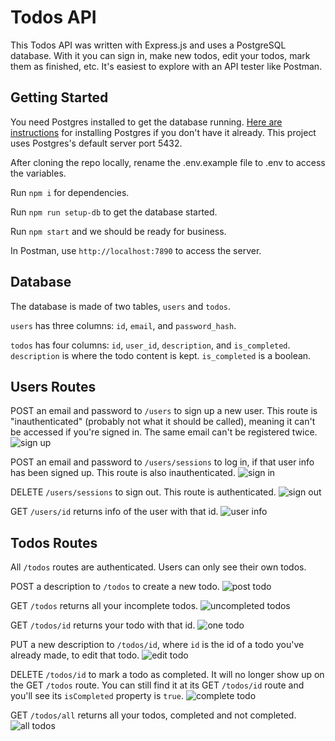 # Todos API

This Todos API was written with Express.js and uses a PostgreSQL database. With it you can sign in, make new todos, edit your todos, mark them as finished, etc. It's easiest to explore with an API tester like Postman.

## Getting Started

You need Postgres installed to get the database running. [Here are instructions](https://www.postgresqltutorial.com/postgresql-getting-started/install-postgresql/) for installing Postgres if you don't have it already. This project uses Postgres's default server port 5432.

After cloning the repo locally, rename the .env.example file to .env to access the variables.

Run `npm i` for dependencies.

Run `npm run setup-db` to get the database started.

Run `npm start` and we should be ready for business.

In Postman, use `http://localhost:7890` to access the server.

## Database

The database is made of two tables, `users` and `todos`.

`users` has three columns: `id`, `email`, and `password_hash`.

`todos` has four columns: `id`, `user_id`, `description`, and `is_completed`. `description` is where the todo content is kept. `is_completed` is a boolean.

## Users Routes

POST an email and password to `/users` to sign up a new user. This route is "inauthenticated" (probably not what it should be called), meaning it can't be accessed if you're signed in. The same email can't be registered twice.
![sign up](/assets/sign-up.png)

POST an email and password to `/users/sessions` to log in, if that user info has been signed up. This route is also inauthenticated.
![sign in](/assets/sign-in.png)

DELETE `/users/sessions` to sign out. This route is authenticated.
![sign out](/assets/sign-out.png)

GET `/users/id` returns info of the user with that id.
![user info](/assets/user-info.png)

## Todos Routes

All `/todos` routes are authenticated. Users can only see their own todos.

POST a description to `/todos` to create a new todo.
![post todo](/assets/post-todo.png)

GET `/todos` returns all your incomplete todos.
![uncompleted todos](/assets/get-active-todos.png)

GET `/todos/id` returns your todo with that id.
![one todo](/assets/get-one-todo.png)

PUT a new description to `/todos/id`, where `id` is the id of a todo you've already made, to edit that todo.
![edit todo](assets/edit-todo.png)

DELETE `/todos/id` to mark a todo as completed. It will no longer show up on the GET `/todos` route. You can still find it at its GET `/todos/id` route and you'll see its `isCompleted` property is `true`.
![complete todo](assets/complete-todo.png)

GET `/todos/all` returns all your todos, completed and not completed.
![all todos](assets/get-all.png)
